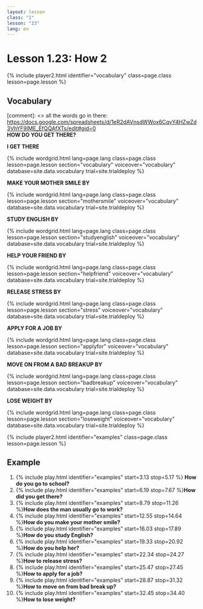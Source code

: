 ```yaml
---
layout: lesson
class: "1"
lesson: "23"
lang: en
---
```



# Lesson 1.23: How 2


{% include player2.html identifier="vocabulary" class=page.class lesson=page.lesson %}
## Vocabulary 

[comment]: <>  all the words go in there: https://docs.google.com/spreadsheets/d/1eR2dAVnsdWWox6CqvY4HZwZd3VhYF9IME_EfQQAfXTs/edit#gid=0  
__HOW DO YOU GET THERE?__  

		
__I GET THERE__ 

{% include wordgrid.html lang=page.lang
		class=page.class 
		lesson=page.lesson 
		section="vocabulary"
		voiceover="vocabulary"
		database=site.data.vocabulary 
		trial=site.trialdeploy %} 

__MAKE YOUR MOTHER SMILE BY__  

{% include wordgrid.html lang=page.lang
		class=page.class 
		lesson=page.lesson 
		section="mothersmile"
		voiceover="vocabulary"
		database=site.data.vocabulary 
		trial=site.trialdeploy %}  



__STUDY ENGLISH BY__

{% include wordgrid.html lang=page.lang
		class=page.class 
		lesson=page.lesson 
		section="studyenglish"
		voiceover="vocabulary"
		database=site.data.vocabulary 
		trial=site.trialdeploy %} 
   
__HELP YOUR FRIEND BY__

{% include wordgrid.html lang=page.lang
		class=page.class 
		lesson=page.lesson 
		section="helpfriend"
		voiceover="vocabulary"
		database=site.data.vocabulary 
		trial=site.trialdeploy %} 

__RELEASE STRESS BY__

{% include wordgrid.html lang=page.lang
		class=page.class 
		lesson=page.lesson 
		section="stress"
		voiceover="vocabulary"
		database=site.data.vocabulary 
		trial=site.trialdeploy %} 
  
__APPLY FOR A JOB BY__  

{% include wordgrid.html lang=page.lang
		class=page.class 
		lesson=page.lesson 
		section="applyfor"
		voiceover="vocabulary"
		database=site.data.vocabulary 
		trial=site.trialdeploy %} 
   

__MOVE ON FROM A BAD BREAKUP BY__

{% include wordgrid.html lang=page.lang
		class=page.class 
		lesson=page.lesson 
		section="badbreakup"
		voiceover="vocabulary"
		database=site.data.vocabulary 
		trial=site.trialdeploy %} 

__LOSE WEIGHT BY__

{% include wordgrid.html lang=page.lang
		class=page.class 
		lesson=page.lesson 
		section="loseweight"
		voiceover="vocabulary"
		database=site.data.vocabulary 
		trial=site.trialdeploy %} 

{% include player2.html identifier="examples" class=page.class lesson=page.lesson %}

## Example
1. {% include play.html identifier="examples" start=3.13 stop=5.17 %} __How do you go to school?__
2. {% include play.html identifier="examples" start=6.19 stop=7.67 %}__How did you get there?__
3. {% include play.html identifier="examples" start=8.79 stop=11.26 %}__How does the man usually go to work?__
4. {% include play.html identifier="examples" start=12.55 stop=14.64 %}__How do you make your mother smile?__
5. {% include play.html identifier="examples" start=16.03 stop=17.89 %}__How do you study English?__
6. {% include play.html identifier="examples" start=19.33 stop=20.92 %}__How do you help her?__
7. {% include play.html identifier="examples" start=22.34 stop=24.27 %}__How to release stress?__
8. {% include play.html identifier="examples" start=25.47 stop=27.45 %}__How to apply for a job?__
9. {% include play.html identifier="examples" start=28.87 stop=31.32 %}__How to move on from bad break up?__
10. {% include play.html identifier="examples" start=32.45 stop=34.40 %}__How to lose weight?__

 
